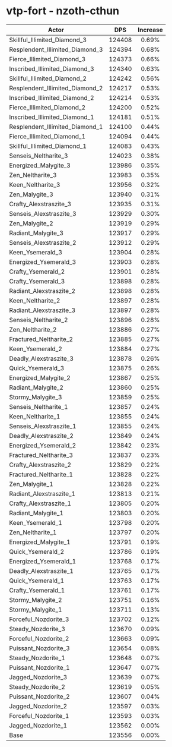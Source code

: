 # vtp-fort - nzoth-cthun
| Actor | DPS | Increase |
|---|:---:|:---:|
|Skillful_Illimited_Diamond_3|124408|0.69%|
|Resplendent_Illimited_Diamond_3|124394|0.68%|
|Fierce_Illimited_Diamond_3|124373|0.66%|
|Inscribed_Illimited_Diamond_3|124340|0.63%|
|Skillful_Illimited_Diamond_2|124242|0.56%|
|Resplendent_Illimited_Diamond_2|124217|0.53%|
|Inscribed_Illimited_Diamond_2|124214|0.53%|
|Fierce_Illimited_Diamond_2|124200|0.52%|
|Inscribed_Illimited_Diamond_1|124181|0.51%|
|Resplendent_Illimited_Diamond_1|124100|0.44%|
|Fierce_Illimited_Diamond_1|124094|0.44%|
|Skillful_Illimited_Diamond_1|124083|0.43%|
|Senseis_Neltharite_3|124023|0.38%|
|Energized_Malygite_3|123986|0.35%|
|Zen_Neltharite_3|123983|0.35%|
|Keen_Neltharite_3|123956|0.32%|
|Zen_Malygite_3|123940|0.31%|
|Crafty_Alexstraszite_3|123935|0.31%|
|Senseis_Alexstraszite_3|123929|0.30%|
|Zen_Malygite_2|123919|0.29%|
|Radiant_Malygite_3|123917|0.29%|
|Senseis_Alexstraszite_2|123912|0.29%|
|Keen_Ysemerald_3|123904|0.28%|
|Energized_Ysemerald_3|123903|0.28%|
|Crafty_Ysemerald_2|123901|0.28%|
|Crafty_Ysemerald_3|123898|0.28%|
|Radiant_Alexstraszite_2|123898|0.28%|
|Keen_Neltharite_2|123897|0.28%|
|Radiant_Alexstraszite_3|123897|0.28%|
|Senseis_Neltharite_2|123896|0.28%|
|Zen_Neltharite_2|123886|0.27%|
|Fractured_Neltharite_2|123885|0.27%|
|Keen_Ysemerald_2|123884|0.27%|
|Deadly_Alexstraszite_3|123878|0.26%|
|Quick_Ysemerald_3|123875|0.26%|
|Energized_Malygite_2|123867|0.25%|
|Radiant_Malygite_2|123860|0.25%|
|Stormy_Malygite_3|123859|0.25%|
|Senseis_Neltharite_1|123857|0.24%|
|Keen_Neltharite_1|123855|0.24%|
|Senseis_Alexstraszite_1|123855|0.24%|
|Deadly_Alexstraszite_2|123849|0.24%|
|Energized_Ysemerald_2|123842|0.23%|
|Fractured_Neltharite_3|123837|0.23%|
|Crafty_Alexstraszite_2|123829|0.22%|
|Fractured_Neltharite_1|123828|0.22%|
|Zen_Malygite_1|123828|0.22%|
|Radiant_Alexstraszite_1|123813|0.21%|
|Crafty_Alexstraszite_1|123805|0.20%|
|Radiant_Malygite_1|123803|0.20%|
|Keen_Ysemerald_1|123798|0.20%|
|Zen_Neltharite_1|123797|0.20%|
|Energized_Malygite_1|123791|0.19%|
|Quick_Ysemerald_2|123786|0.19%|
|Energized_Ysemerald_1|123768|0.17%|
|Deadly_Alexstraszite_1|123765|0.17%|
|Quick_Ysemerald_1|123763|0.17%|
|Crafty_Ysemerald_1|123761|0.17%|
|Stormy_Malygite_2|123751|0.16%|
|Stormy_Malygite_1|123711|0.13%|
|Forceful_Nozdorite_3|123702|0.12%|
|Steady_Nozdorite_3|123670|0.09%|
|Forceful_Nozdorite_2|123663|0.09%|
|Puissant_Nozdorite_3|123654|0.08%|
|Steady_Nozdorite_1|123648|0.07%|
|Puissant_Nozdorite_1|123647|0.07%|
|Jagged_Nozdorite_3|123639|0.07%|
|Steady_Nozdorite_2|123619|0.05%|
|Puissant_Nozdorite_2|123607|0.04%|
|Jagged_Nozdorite_2|123597|0.03%|
|Forceful_Nozdorite_1|123593|0.03%|
|Jagged_Nozdorite_1|123562|0.00%|
|Base|123556|0.00%|
